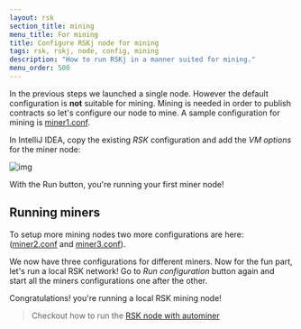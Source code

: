 ```yaml
---
layout: rsk
section_title: mining
menu_title: For mining
title: Configure RSKj node for mining
tags: rsk, rskj, node, config, mining
description: "How to run RSKj in a manner suited for mining."
menu_order: 500
---
```


In the previous steps we launched a single node. However the default configuration is **not** suitable for mining. Mining is needed in order to publish contracts so let's configure our node to mine.
A sample configuration for mining is [miner1.conf](/assets/files/mining-config/miner1.conf).

In IntelliJ IDEA, copy the existing *RSK* configuration and add the *VM options* for the miner node:

![img](/assets/img/rsk/howToInstallAndRun/Miner1Conf.png)

With the Run button, you're running your first miner node!

## Running miners

To setup more mining nodes two more configurations are here: ([miner2.conf](/assets/files/mining-config/miner2.conf) and [miner3.conf](/assets/files/mining-config/miner3.conf)).

We now have three configurations for different miners.
Now for the fun part, let's run a local RSK network!
Go to *Run configuration* button again and start all the miners configurations one after the other.

Congratulations! you're running a local RSK mining node!

> Checkout how to run the [RSK node with autominer](/rsk/node/configure/autominer/)